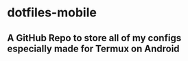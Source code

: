 # dotfiles-mobile

## A GitHub Repo to store all of my configs especially made for Termux on Android
